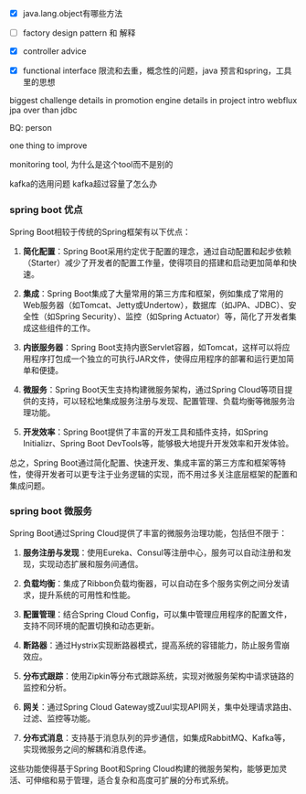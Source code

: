  - [x] java.lang.object有哪些方法
 - [ ] factory design pattern 和 解释
 - [x] controller advice
 - [x] functional interface
限流和去重，概念性的问题，java 预言和spring，工具里的思想


biggest challenge
details in promotion engine
details in project intro
webflux
jpa over than jdbc


BQ: person


one thing to improve

monitoring tool, 为什么是这个tool而不是别的

kafka的选用问题
kafka超过容量了怎么办


### spring boot 优点
Spring Boot相较于传统的Spring框架有以下优点：

1. **简化配置**：Spring Boot采用约定优于配置的理念，通过自动配置和起步依赖（Starter）减少了开发者的配置工作量，使得项目的搭建和启动更加简单和快速。

2. **集成**：Spring Boot集成了大量常用的第三方库和框架，例如集成了常用的Web服务器（如Tomcat、Jetty或Undertow），数据库（如JPA、JDBC）、安全性（如Spring Security）、监控（如Spring Actuator）等，简化了开发者集成这些组件的工作。

3. **内嵌服务器**：Spring Boot支持内嵌Servlet容器，如Tomcat，这样可以将应用程序打包成一个独立的可执行JAR文件，使得应用程序的部署和运行更加简单和便捷。

4. **微服务**：Spring Boot天生支持构建微服务架构，通过Spring Cloud等项目提供的支持，可以轻松地集成服务注册与发现、配置管理、负载均衡等微服务治理功能。

5. **开发效率**：Spring Boot提供了丰富的开发工具和插件支持，如Spring Initializr、Spring Boot DevTools等，能够极大地提升开发效率和开发体验。

总之，Spring Boot通过简化配置、快速开发、集成丰富的第三方库和框架等特性，使得开发者可以更专注于业务逻辑的实现，而不用过多关注底层框架的配置和集成问题。


### spring boot  微服务

Spring Boot通过Spring Cloud提供了丰富的微服务治理功能，包括但不限于：

1. **服务注册与发现**：使用Eureka、Consul等注册中心，服务可以自动注册和发现，实现动态扩展和服务间通信。

2. **负载均衡**：集成了Ribbon负载均衡器，可以自动在多个服务实例之间分发请求，提升系统的可用性和性能。

3. **配置管理**：结合Spring Cloud Config，可以集中管理应用程序的配置文件，支持不同环境的配置切换和动态更新。

4. **断路器**：通过Hystrix实现断路器模式，提高系统的容错能力，防止服务雪崩效应。

5. **分布式跟踪**：使用Zipkin等分布式跟踪系统，实现对微服务架构中请求链路的监控和分析。

6. **网关**：通过Spring Cloud Gateway或Zuul实现API网关，集中处理请求路由、过滤、监控等功能。

7. **分布式消息**：支持基于消息队列的异步通信，如集成RabbitMQ、Kafka等，实现微服务之间的解耦和消息传递。

这些功能使得基于Spring Boot和Spring Cloud构建的微服务架构，能够更加灵活、可伸缩和易于管理，适合复杂和高度可扩展的分布式系统。